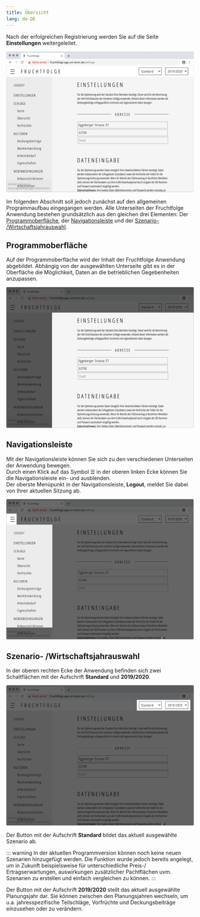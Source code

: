 ```yaml
---
title: Übersicht
lang: de-DE
---
```


Nach der erfolgreichen Registrierung werden Sie auf die Seite **Einstellungen**
weitergeleitet.

![Einstellungen](../img/settings.png)

Im folgenden Abschnitt soll jedoch zunächst auf den allgemeinen Programmaufbau eingegangen werden.
Alle Unterseiten der Fruchtfolge Anwendung bestehen grundsätzlich aus den gleichen drei Elementen:
Der [Programmoberfläche](./overview.html#programmoberflache), der [Navigationsleiste](./overview.html#navigationsleiste) und der [Szenario- /Wirtschaftsjahrauswahl](./overview.html#szenario-wirtschaftsjahrauswahl).

## Programmoberfläche
Auf der Programmoberfläche wird der Inhalt der Fruchtfolge Anwendung abgebildet.
Abhängig von der ausgewählten Unterseite gibt es in der Oberfläche die Möglichkeit,
Daten an die betrieblichen Gegebenheiten anzupassen.

![Programmoberfläche](../img/main_page.png)

## Navigationsleiste
Mit der Navigationsleiste können Sie sich zu den verschiedenen Unterseiten der Anwendung bewegen.  
Durch einen Klick auf das Symbol ☰ in der oberen linken Ecke können Sie die Navigationsleiste ein- und ausblenden.  
Der oberste Menüpunkt in der Navigationsleiste, **Logout**, meldet Sie dabei von Ihrer aktuellen Sitzung ab.

![Navigationsleiste](../img/sidebar.png)

## Szenario- /Wirtschaftsjahrauswahl
In der oberen rechten Ecke der Anwendung befinden sich zwei Schaltflächen mit der Aufschrift
**Standard** und **2019/2020**. 

![Szenario- /Wirtschaftsjahrauswahl](../img/scenario_year.png)

Der Button mit der Aufschrift **Standard** bildet
das aktuell ausgewählte Szenario ab. 

::: warning
In der aktuellen Programmversion können noch keine
neuen Szenarien hinzugefügt werden. Die Funktion wurde jedoch bereits angelegt, um
in Zukunft beispielsweise für unterschiedliche Preis-/ Ertragserwartungen, auswirkungen
zusätzlicher Pachtflächen uvm. Szenarien zu erstellen und einfach vergleichen
zu können.
:::

Der Button mit der Aufschrift **2019/2020** stellt das aktuell ausgewählte Planungsjahr dar.
Sie können zwischen den Planungsjahren wechseln, um u.a. jahresspezifische Teilschläge,
Vorfrüchte und Deckungsbeiträge einzusehen oder zu verändern.


